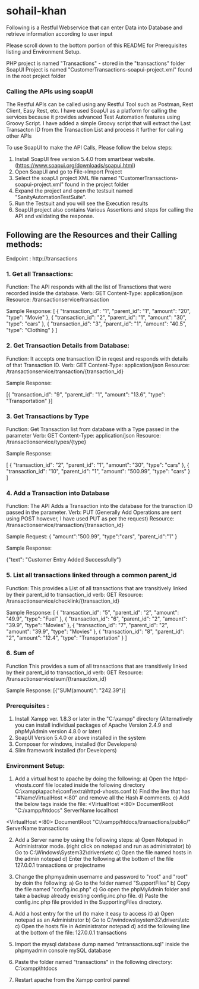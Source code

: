 # sohail-khan
Following is a Restful Webservice that can enter Data into Database and retrieve information according to user input

Please scroll down to the bottom portion of this README for Prerequisites listing and Environment Setup.

PHP project is named "Transactions" - stored in the "transactions" folder
SoapUI Project is named "CustomerTransactions-soapui-project.xml" found in the root project folder

### Calling the APIs using soapUI
The Restful APIs can be called using any Restful Tool such as Postman, Rest Client, Easy Rest, etc. 
I have used SoapUI as a platform for calling the services because it provides advanced Test Automation features using Groovy Script.
I have added a simple Groovy script that will extract the Last Transacton ID from the Transaction List and process it further for calling other APIs

To use SoapUI to make the API Calls, Please follow the below steps:
1. Install SoapUI free version 5.4.0 from smartbear website. (https://www.soapui.org/downloads/soapui.html)
2. Open SoapUI and go to File->Import Project
3. Select the soapUI project XML file named "CustomerTransactions-soapui-project.xml" found in the project folder
4. Expand the project and open the testsuit named "SanityAutomationTestSuite".
5. Run the Testsuit and you will see the Execution results
6. SoapUI project also contains Various Assertions and steps for calling the API and validating the response.


## Following are the Resources and their Calling methods:

Endpoint : http://transactions

### 1. Get all Transactions:
Function: The API responds with all the list of Transctions that were recorded inside the database.
Verb: GET
Content-Type: application/json
Resource: /transactionservice/transaction

Sample Response:
[
      {
      "transaction_id": "1",
      "parent_id": "1",
      "amount": "20",
      "type": "Movie"
   },
      {
      "transaction_id": "2",
      "parent_id": "1",
      "amount": "30",
      "type": "cars"
   },
      {
      "transaction_id": "3",
      "parent_id": "1",
      "amount": "40.5",
      "type": "Clothing"
   }
]

### 2. Get Transaction Details from Database:
Function: It accepts one transaction ID in reqest and responds with details of that Transaction ID.
Verb: GET
Content-Type: application/json
Resource: /transactionservice/transaction/{transaction_id}

Sample Response:

[{
   "transaction_id": "9",
   "parent_id": "1",
   "amount": "13.6",
   "type": "Transportation"
}]

### 3. Get Transactions by Type
Function: Get Transaction list from database with a Type passed in the parameter
Verb: GET
Content-Type: application/json
Resource: /transactionservice/types/{type}

Sample Response:

[
      {
      "transaction_id": "2",
      "parent_id": "1",
      "amount": "30",
      "type": "cars"
   },
      {
      "transaction_id": "10",
      "parent_id": "1",
      "amount": "500.99",
      "type": "cars"
   }
]

### 4. Add a Transaction into Database
Function: The API Adds a Transaction into the database for the transction ID passed in the parameter.
Verb: PUT (Generally Add Operations are sent using POST however, I have used PUT as per the request)
Resource: /transactionservice/transaction/{transaction_id}

Sample Request:
{
	"amount":"500.99",
	"type":"cars",
	"parent_id":"1"
}

Sample Response:

{"text": "Customer Entry Added Successfully"}

### 5. List all transactions linked through a common parent_id
Function: This provides a List of all transactions that are transitively linked by their parent_id to transaction_id
verb: GET
Resource: /transactionservice/checklink/{transaction_id}

Sample Response:
[
      {
      "transaction_id": "5",
      "parent_id": "2",
      "amount": "49.9",
      "type": "Fuel"
   },
      {
      "transaction_id": "6",
      "parent_id": "2",
      "amount": "39.9",
      "type": "Movies"
   },
      {
      "transaction_id": "7",
      "parent_id": "2",
      "amount": "39.9",
      "type": "Movies"
   },
      {
      "transaction_id": "8",
      "parent_id": "2",
      "amount": "12.4",
      "type": "Transportation"
   }
]

### 6. Sum of 
Function This provides a sum of all transactions that are transitively linked by their parent_id to transaction_id
verb: GET
Resource: /transactionservice/sum/{transaction_id}

Sample Response:
[{"SUM(amount)": "242.39"}]


### Prerequisites :

1. Install Xampp ver. 1.8.3 or later in the "C:\xampp" directory 
(Alternatively you can install individual packages of 
Apache Version 2.4.9 and phpMyAdmin version 4.8.0 or later)
2. SoapUI Version 5.4.0 or above installed in the system
3. Composer for windows, installed (for Developers)
4. Slim framework installed (for Developers)

### Environment Setup:

1. Add a virtual host to apache by doing the following:
a) Open the httpd-vhosts.conf file located inside the following directory
  C:\xampp\apache\conf\extra\httpd-vhosts.conf
b) Find the line that has "#NameVirtualHost *:80" and remove all the Hash # comments.
c) Add the below tags inside the file:
<VirtualHost *:80>
    DocumentRoot "C:/xampp/htdocs"
    ServerName localhost
</VirtualHost>

<VirtualHost *:80>
    DocumentRoot "C:/xampp/htdocs/transactions/public/"
    ServerName transactions
</VirtualHost>


2. Add a Server name by using the following steps:
a) Open Notepad in Administrator mode. (right click on notepad and run as administrator)
b) Go to C:\Windows\System32\drivers\etc
c) Open the file named hosts in the admin notepad
d) Enter the following at the bottom of the file
	127.0.0.1 transactions
	or
	<ipv4 address> projectname
3. Change the phpmyadmin username and password to "root" and "root" by doin the following:
a) Go to the folder named "SupportFiles"
b) Copy the file named "config.inc.php"
c) Go open the phpMyAdmin folder and take a backup already existing config.inc.php file.
d) Paste the config.inc.php file provided in the SupportingFiles directory.

4. Add a host entry for the url (to make it easy to access it)
a) Open notepad as an Administrator
b) Go to C:\windows\system32\drivers\etc\
c) Open the hosts file in Administrator notepad
d) add the following line at the bottom of the file:
	127.0.0.1 transactions

5. Import the mysql database dump named "mtransactions.sql" inside the phpmyadmin console mySQL database

6. Paste the folder named "transactions" in the following directory:
	C:\xampp\htdocs

7. Restart apache from the Xampp control pannel
